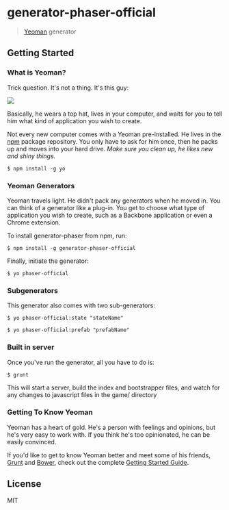 # generator-phaser-official


> [Yeoman](http://yeoman.io) generator


## Getting Started

### What is Yeoman?

Trick question. It's not a thing. It's this guy:

![](http://i.imgur.com/JHaAlBJ.png)

Basically, he wears a top hat, lives in your computer, and waits for you to tell him what kind of application you wish to create.

Not every new computer comes with a Yeoman pre-installed. He lives in the [npm](https://npmjs.org) package repository. You only have to ask for him once, then he packs up and moves into your hard drive. *Make sure you clean up, he likes new and shiny things.*

```
$ npm install -g yo
```

### Yeoman Generators

Yeoman travels light. He didn't pack any generators when he moved in. You can think of a generator like a plug-in. You get to choose what type of application you wish to create, such as a Backbone application or even a Chrome extension.

To install generator-phaser from npm, run:

```
$ npm install -g generator-phaser-official
```

Finally, initiate the generator:

```
$ yo phaser-official
```

### Subgenerators

This generator also comes with two sub-generators:

``` 
$ yo phaser-official:state "stateName"
```

```
$ yo phaser-official:prefab "prefabName"
```

### Built in server

Once you've run the generator, all you have to do is:

```
$ grunt
```

This will start a server, build the index and bootstrapper files, and watch for any changes to javascript files in the game/ directory


### Getting To Know Yeoman

Yeoman has a heart of gold. He's a person with feelings and opinions, but he's very easy to work with. If you think he's too opinionated, he can be easily convinced.

If you'd like to get to know Yeoman better and meet some of his friends, [Grunt](http://gruntjs.com) and [Bower](http://bower.io), check out the complete [Getting Started Guide](https://github.com/yeoman/yeoman/wiki/Getting-Started).


## License

MIT
